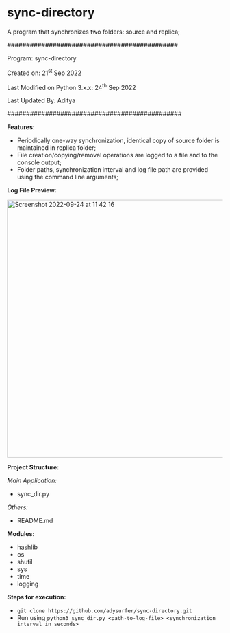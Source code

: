 # sync-directory
A program that synchronizes two folders: source and replica;

#############################################

Program: sync-directory

Created on: 21<sup>st</sup> Sep 2022

Last Modified on Python 3.x.x: 24<sup>th</sup> Sep 2022

Last Updated By: Aditya

##############################################

**Features:**
- Periodically one-way synchronization, identical copy of source folder is maintained in replica folder;
- File creation/copying/removal operations are logged to a file and to the console output;
- Folder paths, synchronization interval and log file path are provided using the command line arguments;

**Log File Preview:**

<img width="600" alt="Screenshot 2022-09-24 at 11 42 16" src="https://user-images.githubusercontent.com/5576793/192091342-ddbad91e-6172-4bd3-b171-565b6a45e6c0.png">

**Project Structure:**

*Main Application:*
- sync_dir.py

*Others:*

- README.md

**Modules:**

- hashlib
- os
- shutil
- sys
- time
- logging

**Steps for execution:**
- `git clone https://github.com/adysurfer/sync-directory.git`
- Run using `python3 sync_dir.py <path-to-log-file> <synchronization interval in seconds>`
